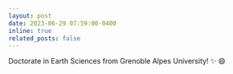 ```yaml
---
layout: post
date: 2023-06-29 07:59:00-0400
inline: true
related_posts: false
---
```


Doctorate in Earth Sciences from Grenoble Alpes University! :sparkles: :smile:

